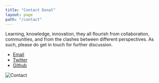 ```yaml
---
title: "Contact Donal"
layout: page
path: "/contact"
---
```


Learning, knowledge, innovation, they all flourish from collaboration, communities, and from the clashes between different perspectives. As such, please do get in touch for further discussion.

* [Email](mailto://draffo3@gmail.com)
* [Twitter](https://twitter.com/donalnotdonald)
* [Github](https://github.com/DonalRafferty)

![Contact](./contact.jpg)
